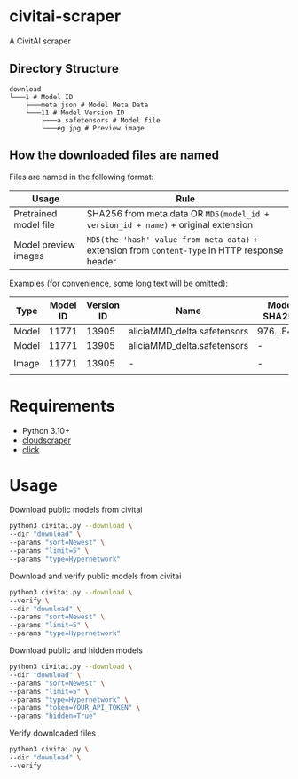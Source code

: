 # civitai-scraper

A CivitAI scraper

## Directory Structure

```
download
└───1 # Model ID
    ├───meta.json # Model Meta Data
    └───11 # Model Version ID
        ├───a.safetensors # Model file
        └───eg.jpg # Preview image
```

## How the downloaded files are named

Files are named in the following format:

|Usage|Rule|
|--|--|
|Pretrained model file|SHA256 from meta data OR `MD5(model_id + version_id + name)` + original extension|
|Model preview images|`MD5(the 'hash' value from meta data)` + extension from `Content-Type` in HTTP response header|

Examples (for convenience, some long text will be omitted):

|Type|Model ID|Version ID|Name|Model SHA256|Image Hash|Content-Type|Final filename|
|--|--|--|--|--|--|--|--|
|Model|11771|13905|aliciaMMD_delta.safetensors|976...E4C2|-|-|976e...e4c2.safetensors|
|Model|11771|13905|aliciaMMD_delta.safetensors|-|-|-|cf90c9ada33afd8b31f6ae445a13e068.safetensors|
|Image|11771|13905|-|-|`UELN#?xuW=%2},oeY7V[9FWB%Nbcgkof$xf6`|image/jpeg|abe04fa7678f942a24df2fe41d88b1bc.jpg|

# Requirements

- Python 3.10+
- [cloudscraper](https://github.com/VeNoMouS/cloudscraper)
- [click](https://github.com/pallets/click/)

# Usage

Download public models from civitai
```bash
python3 civitai.py --download \
--dir "download" \
--params "sort=Newest" \
--params "limit=5" \
--params "type=Hypernetwork"
```

Download and verify public models from civitai
```bash
python3 civitai.py --download \
--verify \
--dir "download" \
--params "sort=Newest" \
--params "limit=5" \
--params "type=Hypernetwork"
```

Download public and hidden models
```bash
python3 civitai.py --download \
--dir "download" \
--params "sort=Newest" \
--params "limit=5" \
--params "type=Hypernetwork" \
--params "token=YOUR_API_TOKEN" \
--params "hidden=True"
```

Verify downloaded files
```bash
python3 civitai.py \
--dir "download" \
--verify
```